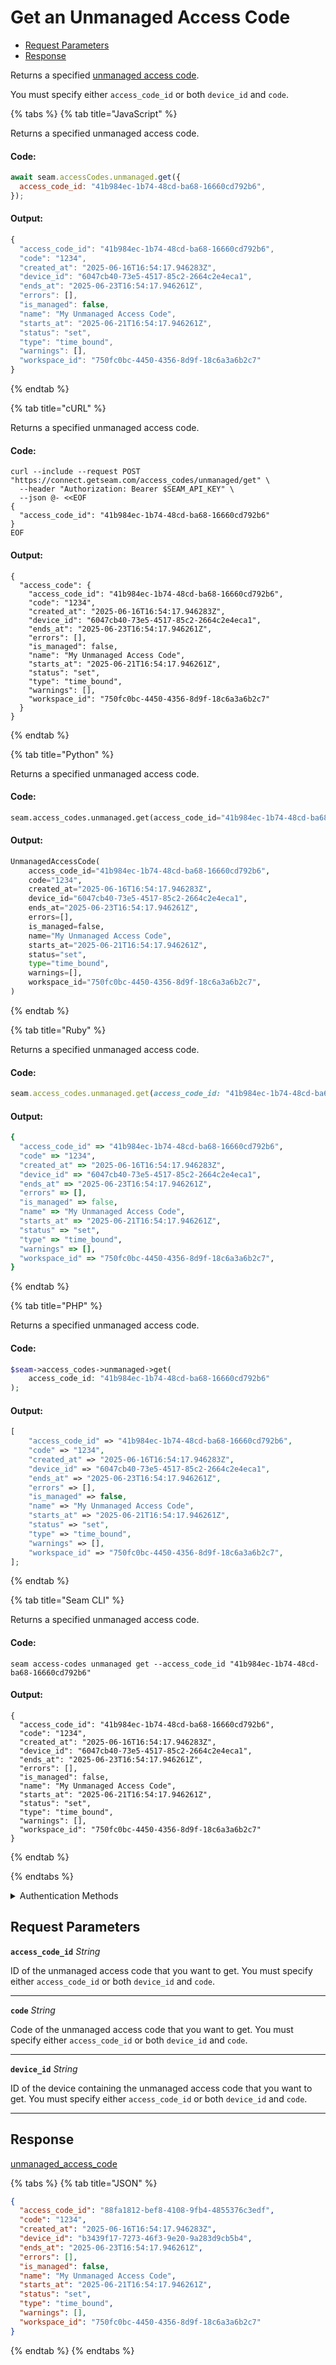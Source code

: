 # Get an Unmanaged Access Code

- [Request Parameters](#request-parameters)
- [Response](#response)

Returns a specified [unmanaged access code](https://docs.seam.co/latest/capability-guides/smart-locks/access-codes/migrating-existing-access-codes).

You must specify either `access_code_id` or both `device_id` and `code`.


{% tabs %}
{% tab title="JavaScript" %}

Returns a specified unmanaged access code.

#### Code:

```javascript
await seam.accessCodes.unmanaged.get({
  access_code_id: "41b984ec-1b74-48cd-ba68-16660cd792b6",
});
```

#### Output:

```javascript
{
  "access_code_id": "41b984ec-1b74-48cd-ba68-16660cd792b6",
  "code": "1234",
  "created_at": "2025-06-16T16:54:17.946283Z",
  "device_id": "6047cb40-73e5-4517-85c2-2664c2e4eca1",
  "ends_at": "2025-06-23T16:54:17.946261Z",
  "errors": [],
  "is_managed": false,
  "name": "My Unmanaged Access Code",
  "starts_at": "2025-06-21T16:54:17.946261Z",
  "status": "set",
  "type": "time_bound",
  "warnings": [],
  "workspace_id": "750fc0bc-4450-4356-8d9f-18c6a3a6b2c7"
}
```
{% endtab %}

{% tab title="cURL" %}

Returns a specified unmanaged access code.

#### Code:

```curl
curl --include --request POST "https://connect.getseam.com/access_codes/unmanaged/get" \
  --header "Authorization: Bearer $SEAM_API_KEY" \
  --json @- <<EOF
{
  "access_code_id": "41b984ec-1b74-48cd-ba68-16660cd792b6"
}
EOF
```

#### Output:

```curl
{
  "access_code": {
    "access_code_id": "41b984ec-1b74-48cd-ba68-16660cd792b6",
    "code": "1234",
    "created_at": "2025-06-16T16:54:17.946283Z",
    "device_id": "6047cb40-73e5-4517-85c2-2664c2e4eca1",
    "ends_at": "2025-06-23T16:54:17.946261Z",
    "errors": [],
    "is_managed": false,
    "name": "My Unmanaged Access Code",
    "starts_at": "2025-06-21T16:54:17.946261Z",
    "status": "set",
    "type": "time_bound",
    "warnings": [],
    "workspace_id": "750fc0bc-4450-4356-8d9f-18c6a3a6b2c7"
  }
}
```
{% endtab %}

{% tab title="Python" %}

Returns a specified unmanaged access code.

#### Code:

```python
seam.access_codes.unmanaged.get(access_code_id="41b984ec-1b74-48cd-ba68-16660cd792b6")
```

#### Output:

```python
UnmanagedAccessCode(
    access_code_id="41b984ec-1b74-48cd-ba68-16660cd792b6",
    code="1234",
    created_at="2025-06-16T16:54:17.946283Z",
    device_id="6047cb40-73e5-4517-85c2-2664c2e4eca1",
    ends_at="2025-06-23T16:54:17.946261Z",
    errors=[],
    is_managed=false,
    name="My Unmanaged Access Code",
    starts_at="2025-06-21T16:54:17.946261Z",
    status="set",
    type="time_bound",
    warnings=[],
    workspace_id="750fc0bc-4450-4356-8d9f-18c6a3a6b2c7",
)
```
{% endtab %}

{% tab title="Ruby" %}

Returns a specified unmanaged access code.

#### Code:

```ruby
seam.access_codes.unmanaged.get(access_code_id: "41b984ec-1b74-48cd-ba68-16660cd792b6")
```

#### Output:

```ruby
{
  "access_code_id" => "41b984ec-1b74-48cd-ba68-16660cd792b6",
  "code" => "1234",
  "created_at" => "2025-06-16T16:54:17.946283Z",
  "device_id" => "6047cb40-73e5-4517-85c2-2664c2e4eca1",
  "ends_at" => "2025-06-23T16:54:17.946261Z",
  "errors" => [],
  "is_managed" => false,
  "name" => "My Unmanaged Access Code",
  "starts_at" => "2025-06-21T16:54:17.946261Z",
  "status" => "set",
  "type" => "time_bound",
  "warnings" => [],
  "workspace_id" => "750fc0bc-4450-4356-8d9f-18c6a3a6b2c7",
}
```
{% endtab %}

{% tab title="PHP" %}

Returns a specified unmanaged access code.

#### Code:

```php
$seam->access_codes->unmanaged->get(
    access_code_id: "41b984ec-1b74-48cd-ba68-16660cd792b6"
);
```

#### Output:

```php
[
    "access_code_id" => "41b984ec-1b74-48cd-ba68-16660cd792b6",
    "code" => "1234",
    "created_at" => "2025-06-16T16:54:17.946283Z",
    "device_id" => "6047cb40-73e5-4517-85c2-2664c2e4eca1",
    "ends_at" => "2025-06-23T16:54:17.946261Z",
    "errors" => [],
    "is_managed" => false,
    "name" => "My Unmanaged Access Code",
    "starts_at" => "2025-06-21T16:54:17.946261Z",
    "status" => "set",
    "type" => "time_bound",
    "warnings" => [],
    "workspace_id" => "750fc0bc-4450-4356-8d9f-18c6a3a6b2c7",
];
```
{% endtab %}

{% tab title="Seam CLI" %}

Returns a specified unmanaged access code.

#### Code:

```seam_cli
seam access-codes unmanaged get --access_code_id "41b984ec-1b74-48cd-ba68-16660cd792b6"
```

#### Output:

```seam_cli
{
  "access_code_id": "41b984ec-1b74-48cd-ba68-16660cd792b6",
  "code": "1234",
  "created_at": "2025-06-16T16:54:17.946283Z",
  "device_id": "6047cb40-73e5-4517-85c2-2664c2e4eca1",
  "ends_at": "2025-06-23T16:54:17.946261Z",
  "errors": [],
  "is_managed": false,
  "name": "My Unmanaged Access Code",
  "starts_at": "2025-06-21T16:54:17.946261Z",
  "status": "set",
  "type": "time_bound",
  "warnings": [],
  "workspace_id": "750fc0bc-4450-4356-8d9f-18c6a3a6b2c7"
}
```
{% endtab %}

{% endtabs %}


<details>

<summary>Authentication Methods</summary>

- API key
- Client session token
- Personal access token
  <br>Must also include the `seam-workspace` header in the request.

To learn more, see [Authentication](https://docs.seam.co/latest/api/authentication).
</details>

## Request Parameters

**`access_code_id`** *String*

ID of the unmanaged access code that you want to get. You must specify either `access_code_id` or both `device_id` and `code`.

---

**`code`** *String*

Code of the unmanaged access code that you want to get. You must specify either `access_code_id` or both `device_id` and `code`.

---

**`device_id`** *String*

ID of the device containing the unmanaged access code that you want to get. You must specify either `access_code_id` or both `device_id` and `code`.

---


## Response

[unmanaged\_access\_code](.)


{% tabs %}
{% tab title="JSON" %}



```json
{
  "access_code_id": "88fa1812-bef8-4108-9fb4-4855376c3edf",
  "code": "1234",
  "created_at": "2025-06-16T16:54:17.946283Z",
  "device_id": "b3439f17-7273-46f3-9e20-9a283d9cb5b4",
  "ends_at": "2025-06-23T16:54:17.946261Z",
  "errors": [],
  "is_managed": false,
  "name": "My Unmanaged Access Code",
  "starts_at": "2025-06-21T16:54:17.946261Z",
  "status": "set",
  "type": "time_bound",
  "warnings": [],
  "workspace_id": "750fc0bc-4450-4356-8d9f-18c6a3a6b2c7"
}
```
{% endtab %}
{% endtabs %}
